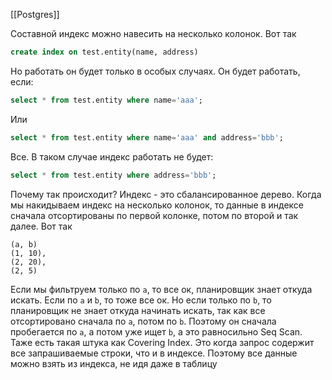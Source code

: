 [[Postgres]]

Составной индекс можно навесить на несколько колонок. Вот так
```sql
create index on test.entity(name, address)
```
Но работать он будет только в особых случаях. Он будет работать, если:
```sql
select * from test.entity where name='aaa';
```
Или
```sql
select * from test.entity where name='aaa' and address='bbb';
```
Все. В таком случае индекс работать не будет:
```sql
select * from test.entity where address='bbb';
```
Почему так происходит? Индекс - это сбалансированное дерево. Когда мы накидываем индекс на несколько колонок, то данные в индексе сначала отсортированы по первой колонке, потом по второй и так далее. 
Вот так
```
(a, b)
(1, 10),
(2, 20),
(2, 5)
```
Если мы фильтруем только по `a`, то все ок, планировщик знает откуда искать. Если по `a` и `b`, то тоже все ок. Но если только по `b`, то планировщик не знает откуда начинать искать, так как все отсортировано сначала по `a`, потом по `b`. Поэтому он сначала пробегается по `a`, а потом уже ищет `b`, а это равносильно Seq Scan.
Таже есть такая штука как Covering Index. Это когда запрос содержит все запрашиваемые строки, что и в индексе. Поэтому все данные можно взять из индекса, не идя даже в таблицу
